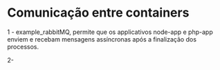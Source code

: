 # Comunicação entre containers
1 - example_rabbitMQ, permite que os applicativos node-app e php-app enviem e recebam mensagens assíncronas após a finalização dos processos.

2- 
